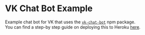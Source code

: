 # VK Chat Bot Example
Example chat bot for VK that uses the [`vk-chat-bot`](https://github.com/u32i64/vk-chat-bot) npm package.    
You can find a step-by step guide on deploying this to Heroku [here](https://u32i64.github.io/vk-chat-bot/tutorial-heroku-deploy-guide.html).
